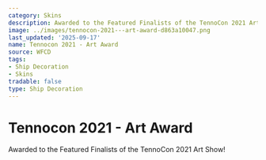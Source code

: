 ```yaml
---
category: Skins
description: Awarded to the Featured Finalists of the TennoCon 2021 Art Show!
image: ../images/tennocon-2021---art-award-d863a10047.png
last_updated: '2025-09-17'
name: Tennocon 2021 - Art Award
source: WFCD
tags:
- Ship Decoration
- Skins
tradable: false
type: Ship Decoration
---
```


# Tennocon 2021 - Art Award

Awarded to the Featured Finalists of the TennoCon 2021 Art Show!

